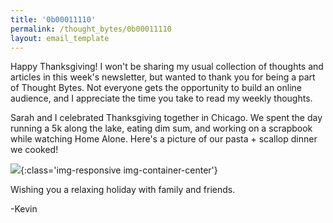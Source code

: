 ```yaml
---
title: '0b00011110'
permalink: /thought_bytes/0b00011110
layout: email_template
---
```

Happy Thanksgiving! I won't be sharing my usual collection of thoughts and articles in this week's newsletter, but wanted to thank you for being a part of Thought Bytes. Not everyone gets the opportunity to build an online audience, and I appreciate the time you take to read my weekly thoughts.

Sarah and I celebrated Thanksgiving together in Chicago. We spent the day running a 5k along the lake, eating dim sum, and working on a scrapbook while watching Home Alone. Here's a picture of our pasta + scallop dinner we cooked!

![](https://kevinarifin.com/images/thought_bytes/thxgiving.jpg){:class='img-responsive img-container-center'}

Wishing you a relaxing holiday with family and friends.

-Kevin